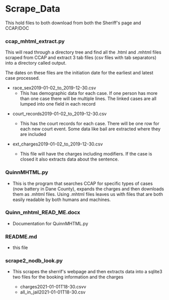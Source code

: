 # Scrape_Data
This hold files to both download from both the Sheriff's page and CCAP/DOC

### ccap_mhtml_extract.py
  This will read through a directory tree and find all the .html and .mhtml files scraped from CCAP and extract 3 tab files (csv files with tab separators) 
  into a directory called output. 
  
  The dates on these files are the initiation date for the earliest and latest case processed. 
  * race_sex2019-01-02_to_2019-12-30.csv
    * This has demographic data for each case. If one person has more than one case there will be multiple lines.  The linked cases are all lumped into one field in each record
    
  - court_records2019-01-02_to_2019-12-30.csv
    - This has the court records for each case. There will be one row for each new court event.  Some data like bail are extracted where they are included
    
  - ext_charges2019-01-02_to_2019-12-30.csv
    - This file will have the charges including modifiers.  If the case is closed it also extracts data about the sentence. 

    
### QuinnMHTML.py
- This is the program that searches CCAP for specific types of cases (now battery in Dane County), expands the charges and then downloads them as .mhtml files. 
Using .mhtml files leaves us with files that are both easily readable by both humans and machines. 

### Quinn_mhtml_READ_ME.docx
- Documentation for QuinnMHTML.py

### README.md
- this file

### scrape2_nodb_look.py
  - This scrapes the sherrif's webpage and then extracts data into a sqlite3 two files for the booking information and the charges

      - charges2021-01-01T18-30.csvv
      - all_in_jail2021-01-01T18-30.csv


